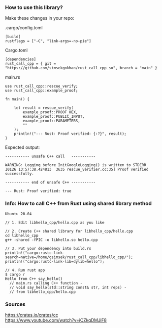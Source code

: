 


### How to use this library? 

Make these changes in your repo:  

.cargo/config.toml
```
[build]
rustflags = ["-C", "link-args=-no-pie"]
```

Cargo.toml
```
[dependencies]
rust_call_cpp = { git = "https://github.com/simsekgokhan/rust_call_cpp_so", branch = "main" }
```


main.rs

```
use rust_call_cpp::rescue_verify;
use rust_call_cpp::example_proof;

fn main() {

    let result = rescue_verify(
        example_proof::PROOF_HEX, 
        example_proof::PUBLIC_INPUT,
        example_proof::PARAMETERS, 
        ""
    );
    println!("--- Rust: Proof verified: {:?}", result);
}
```

Expected output:

```
----------- unsafe C++ call   -----------

WARNING: Logging before InitGoogleLogging() is written to STDERR
I0126 13:57:38.424813  3635 rescue_verifier.cc:35] Proof verified successfully.

----------- end of unsafe C++ -----------

--- Rust: Proof verified: true
```





### Info: How to call C++ from Rust using shared library method

```
Ubuntu 20.04

// 1. Edit libhello_cpp/hello.cpp as you like

// 2. Create C++ shared library for libhello_cpp/hello.cpp 
cd libhello_cpp
g++ -shared -fPIC -o libhello.so hello.cpp 

// 3. Put your dependency into build.rs
println!("cargo:rustc-link-search=native=/home/gsimsek/rust_call_cpp/libhello_cpp/");        
println!("cargo:rustc-link-lib=dylib=hello"); 
    
// 4. Run rust app
$ cargo r
Hello from C++ say_hello()
  // main.rs calling C++ function -
  // void say_hello(std::string const& str, int reps) -
  // from libhello_cpp/hello.cpp 

```

### Sources
https://crates.io/crates/cc  
https://www.youtube.com/watch?v=iCZkqDMJiF8  

